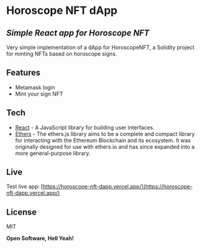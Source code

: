 # Horoscope NFT dApp
## _Simple React app for Horoscope NFT_

Very simple implementation of a dApp for HoroscopeNFT, a Solidity project for minting NFTs based on horoscope signs.

## Features

- Metamask login
- Mint your sign NFT


## Tech

- [React](https://reactjs.org/) - A JavaScript library for building user interfaces.
- [Ethers](https://docs.ethers.io/v5/getting-started/) - The ethers.js library aims to be a complete and compact library for interacting with the Ethereum Blockchain and its ecosystem. It was originally designed for use with ethers.io and has since expanded into a more general-purpose library.


## Live

Test live app: [https://horoscope-nft-dapp.vercel.app/](https://horoscope-nft-dapp.vercel.app/)


## License

MIT

**Open Software, Hell Yeah!**